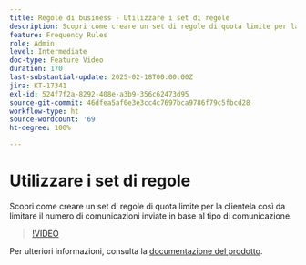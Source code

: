 ```yaml
---
title: Regole di business - Utilizzare i set di regole
description: Scopri come creare un set di regole di quota limite per la clientela così da limitare il numero di comunicazioni inviate in base al tipo di comunicazione in Adobe Journey Optimizer (AJO).
feature: Frequency Rules
role: Admin
level: Intermediate
doc-type: Feature Video
duration: 170
last-substantial-update: 2025-02-18T00:00:00Z
jira: KT-17341
exl-id: 524f7f2a-8292-408e-a3b9-356c62473d95
source-git-commit: 46dfea5af0e3e3cc4c7697bca9786f79c5fbcd28
workflow-type: ht
source-wordcount: '69'
ht-degree: 100%

---
```


# Utilizzare i set di regole

Scopri come creare un set di regole di quota limite per la clientela così da limitare il numero di comunicazioni inviate in base al tipo di comunicazione.

>[!VIDEO](https://video.tv.adobe.com/v/3435531/?learn=on&enablevpops)

Per ulteriori informazioni, consulta la [documentazione del prodotto](https://experienceleague.adobe.com/it/docs/journey-optimizer/using/configuration/rule-sets).
